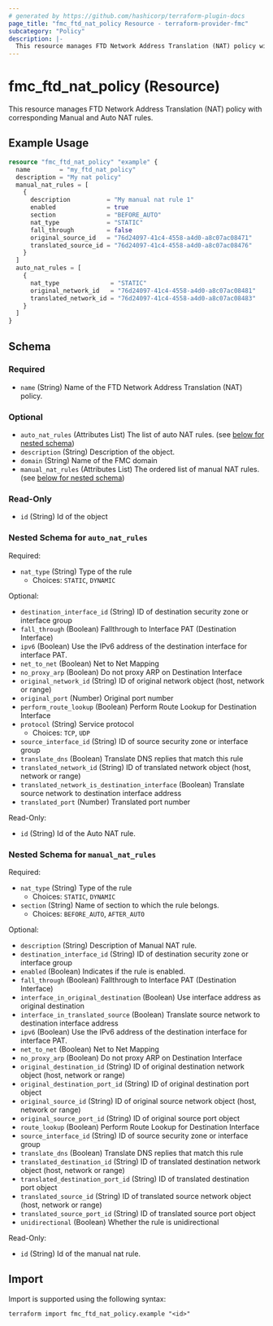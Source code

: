 ```yaml
---
# generated by https://github.com/hashicorp/terraform-plugin-docs
page_title: "fmc_ftd_nat_policy Resource - terraform-provider-fmc"
subcategory: "Policy"
description: |-
  This resource manages FTD Network Address Translation (NAT) policy with corresponding Manual and Auto NAT rules.
---
```


# fmc_ftd_nat_policy (Resource)

This resource manages FTD Network Address Translation (NAT) policy with corresponding Manual and Auto NAT rules.

## Example Usage

```terraform
resource "fmc_ftd_nat_policy" "example" {
  name        = "my_ftd_nat_policy"
  description = "My nat policy"
  manual_nat_rules = [
    {
      description          = "My manual nat rule 1"
      enabled              = true
      section              = "BEFORE_AUTO"
      nat_type             = "STATIC"
      fall_through         = false
      original_source_id   = "76d24097-41c4-4558-a4d0-a8c07ac08471"
      translated_source_id = "76d24097-41c4-4558-a4d0-a8c07ac08476"
    }
  ]
  auto_nat_rules = [
    {
      nat_type              = "STATIC"
      original_network_id   = "76d24097-41c4-4558-a4d0-a8c07ac08481"
      translated_network_id = "76d24097-41c4-4558-a4d0-a8c07ac08483"
    }
  ]
}
```

<!-- schema generated by tfplugindocs -->
## Schema

### Required

- `name` (String) Name of the FTD Network Address Translation (NAT) policy.

### Optional

- `auto_nat_rules` (Attributes List) The list of auto NAT rules. (see [below for nested schema](#nestedatt--auto_nat_rules))
- `description` (String) Description of the object.
- `domain` (String) Name of the FMC domain
- `manual_nat_rules` (Attributes List) The ordered list of manual NAT rules. (see [below for nested schema](#nestedatt--manual_nat_rules))

### Read-Only

- `id` (String) Id of the object

<a id="nestedatt--auto_nat_rules"></a>
### Nested Schema for `auto_nat_rules`

Required:

- `nat_type` (String) Type of the rule
  - Choices: `STATIC`, `DYNAMIC`

Optional:

- `destination_interface_id` (String) ID of destination security zone or interface group
- `fall_through` (Boolean) Fallthrough to Interface PAT (Destination Interface)
- `ipv6` (Boolean) Use the IPv6 address of the destination interface for interface PAT.
- `net_to_net` (Boolean) Net to Net Mapping
- `no_proxy_arp` (Boolean) Do not proxy ARP on Destination Interface
- `original_network_id` (String) ID of original network object (host, network or range)
- `original_port` (Number) Original port number
- `perform_route_lookup` (Boolean) Perform Route Lookup for Destination Interface
- `protocol` (String) Service protocol
  - Choices: `TCP`, `UDP`
- `source_interface_id` (String) ID of source security zone or interface group
- `translate_dns` (Boolean) Translate DNS replies that match this rule
- `translated_network_id` (String) ID of translated network object (host, network or range)
- `translated_network_is_destination_interface` (Boolean) Translate source network to destination interface address
- `translated_port` (Number) Translated port number

Read-Only:

- `id` (String) Id of the Auto NAT rule.


<a id="nestedatt--manual_nat_rules"></a>
### Nested Schema for `manual_nat_rules`

Required:

- `nat_type` (String) Type of the rule
  - Choices: `STATIC`, `DYNAMIC`
- `section` (String) Name of section to which the rule belongs.
  - Choices: `BEFORE_AUTO`, `AFTER_AUTO`

Optional:

- `description` (String) Description of Manual NAT rule.
- `destination_interface_id` (String) ID of destination security zone or interface group
- `enabled` (Boolean) Indicates if the rule is enabled.
- `fall_through` (Boolean) Fallthrough to Interface PAT (Destination Interface)
- `interface_in_original_destination` (Boolean) Use interface address as original destination
- `interface_in_translated_source` (Boolean) Translate source network to destination interface address
- `ipv6` (Boolean) Use the IPv6 address of the destination interface for interface PAT.
- `net_to_net` (Boolean) Net to Net Mapping
- `no_proxy_arp` (Boolean) Do not proxy ARP on Destination Interface
- `original_destination_id` (String) ID of original destination network object (host, network or range)
- `original_destination_port_id` (String) ID of original destination port object
- `original_source_id` (String) ID of original source network object (host, network or range)
- `original_source_port_id` (String) ID of original source port object
- `route_lookup` (Boolean) Perform Route Lookup for Destination Interface
- `source_interface_id` (String) ID of source security zone or interface group
- `translate_dns` (Boolean) Translate DNS replies that match this rule
- `translated_destination_id` (String) ID of translated destination network object (host, network or range)
- `translated_destination_port_id` (String) ID of translated destination port object
- `translated_source_id` (String) ID of translated source network object (host, network or range)
- `translated_source_port_id` (String) ID of translated source port object
- `unidirectional` (Boolean) Whether the rule is unidirectional

Read-Only:

- `id` (String) Id of the manual nat rule.

## Import

Import is supported using the following syntax:

```shell
terraform import fmc_ftd_nat_policy.example "<id>"
```
